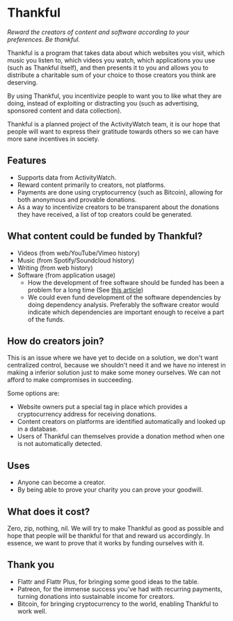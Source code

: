 Thankful
========

*Reward the creators of content and software according to your preferences. Be thankful.*

Thankful is a program that takes data about which websites you visit, which music you listen to, which videos you watch, which applications you use (such as Thankful itself), and then presents it to you and allows you to distribute a charitable sum of your choice to those creators you think are deserving.

By using Thankful, you incentivize people to want you to like what they are doing, instead of exploiting or distracting you (such as advertising, sponsored content and data collection).

Thankful is a planned project of the ActivityWatch team, it is our hope that people will want to express their gratitude towards others so we can have more sane incentives in society.

## Features

 - Supports data from ActivityWatch.
 - Reward content primarily to creators, not platforms.
 - Payments are done using cryptocurrency (such as Bitcoin), allowing for both anonymous and provable donations.
 - As a way to incentivize creators to be transparent about the donations they have received, a list of top creators could be generated.

## What content could be funded by Thankful?

 - Videos (from web/YouTube/Vimeo history)
 - Music (from Spotify/Soundcloud history)
 - Writing (from web history)
 - Software (from application usage)
   - How the development of free software should be funded has been a problem for a long time (See [this article](https://fosspost.org/opinions/people-be-thankful-for-free-software-developers))
   - We could even fund development of the software dependencies by doing dependency analysis. Preferably the software creator would indicate which dependencies are important enough to receive a part of the funds.

## How do creators join?

This is an issue where we have yet to decide on a solution, we don't want centralized control, because we shouldn't need it and we have no interest in making a inferior solution just to make some money ourselves. We can not afford to make compromises in succeeding.

Some options are:

 - Website owners put a special tag in place which provides a cryptocurrency address for receiving donations.
 - Content creators on platforms are identified automatically and looked up in a database.
 - Users of Thankful can themselves provide a donation method when one is not automatically detected.

## Uses

 - Anyone can become a creator.
 - By being able to prove your charity you can prove your goodwill.

## What does it cost?

Zero, zip, nothing, nil. We will try to make Thankful as good as possible and hope that people will be thankful for that and reward us accordingly. In essence, we want to prove that it works by funding ourselves with it.

## Thank you

 - Flattr and Flattr Plus, for bringing some good ideas to the table.
 - Patreon, for the immense success you've had with recurring payments, turning donations into sustainable income for creators.
 - Bitcoin, for bringing cryptocurrency to the world, enabling Thankful to work well.

